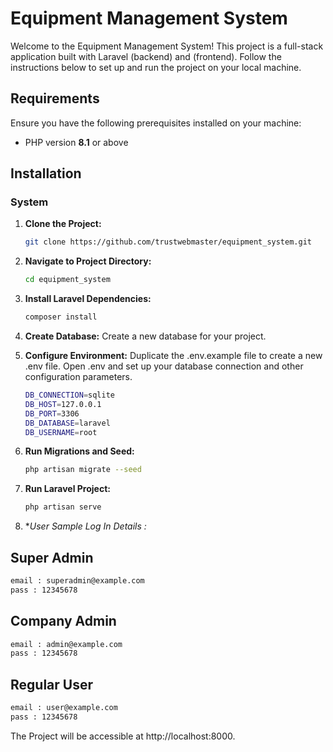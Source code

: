 # Equipment Management System

Welcome to the Equipment Management System! This project is a full-stack application built with Laravel (backend) and  (frontend). Follow the instructions below to set up and run the project on your local machine.

## Requirements
Ensure you have the following prerequisites installed on your machine:
- PHP version **8.1** or above

## Installation

### System 

1. **Clone the Project:**
   ```bash
   git clone https://github.com/trustwebmaster/equipment_system.git
   ```

2. **Navigate to Project Directory:**
   ```bash
   cd equipment_system
   ```

3. **Install Laravel Dependencies:**
   ```bash
   composer install
   ```

4. **Create Database:**
   Create a new database for your project.

5. **Configure Environment:**
   Duplicate the .env.example file to create a new .env file.
   Open .env and set up your database connection and other configuration parameters.
   ```bash
   DB_CONNECTION=sqlite
   DB_HOST=127.0.0.1
   DB_PORT=3306
   DB_DATABASE=laravel
   DB_USERNAME=root
   ```

6. **Run  Migrations and Seed:**
   ```bash
   php artisan migrate --seed


7. **Run Laravel Project:**
   ```bash
   php artisan serve 
   
8. **User Sample Log In Details :*

## Super Admin
   ```bash
   email : superadmin@example.com
   pass : 12345678 
   ```
   
## Company  Admin
   ```bash
   email : admin@example.com
   pass : 12345678
   ```

## Regular User
   ```bash
   email : user@example.com
   pass : 12345678
```

The  Project will be accessible at http://localhost:8000.


